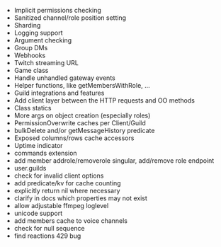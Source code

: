 - Implicit permissions checking
- Sanitized channel/role position setting
- Sharding
- Logging support
- Argument checking
- Group DMs
- Webhooks
- Twitch streaming URL
- Game class
- Handle unhandled gateway events
- Helper functions, like getMembersWithRole, ...
- Guild integrations and features
- Add client layer between the HTTP requests and OO methods
- Class statics
- More args on object creation (especially roles)
- PermissionOverwrite caches per Client/Guild
- bulkDelete and/or getMessageHistory predicate
- Exposed columns/rows cache accessors
- Uptime indicator
- commands extension
- add member addrole/removerole singular, add/remove role endpoint
- user.guilds
- check for invalid client options
- add predicate/kv for cache counting
- explicitly return nil where necessary
- clarify in docs which properties may not exist
- allow adjustable ffmpeg loglevel
- unicode support
- add members cache to voice channels
- check for null sequence
- find reactions 429 bug
